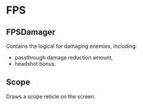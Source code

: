 # FPS
## FPSDamager
Contains the logical for damaging enemies, including:
- passthrough damage reduction amount,
- headshot bonus.

## Scope
Draws a scope reticle on the screen.